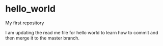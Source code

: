 # hello_world
My first repository 

I am updating the read me file for hello world to learn how to commit and then merge it to the master branch.
